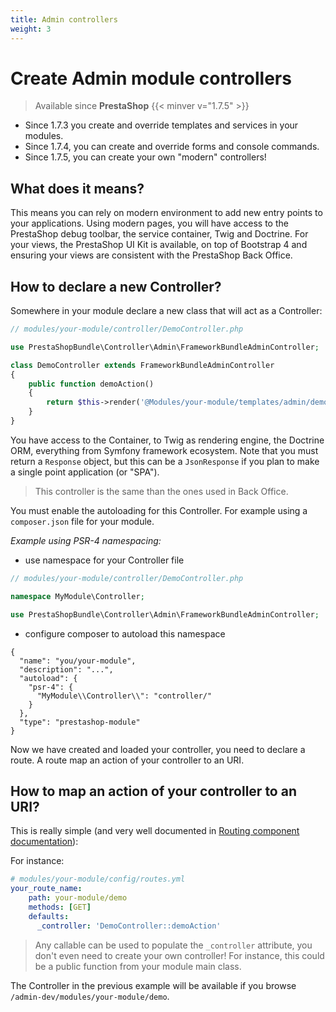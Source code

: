 ```yaml
---
title: Admin controllers
weight: 3
---
```


# Create Admin module controllers

> Available since **PrestaShop** {{< minver v="1.7.5" >}}

* Since 1.7.3 you create and override templates and services in your modules.
* Since 1.7.4, you can create and override forms and console commands.
* Since 1.7.5, you can create your own "modern" controllers!

## What does it means?

This means you can rely on modern environment to add new entry points to your applications.
Using modern pages, you will have access to the PrestaShop debug toolbar, the service container, Twig and Doctrine.
For your views, the PrestaShop UI Kit is available, on top of Bootstrap 4 and ensuring your views are consistent with the PrestaShop Back Office.

## How to declare a new Controller?

Somewhere in your module declare a new class that will act as a Controller:

```php
// modules/your-module/controller/DemoController.php

use PrestaShopBundle\Controller\Admin\FrameworkBundleAdminController;

class DemoController extends FrameworkBundleAdminController
{
    public function demoAction()
    {
        return $this->render('@Modules/your-module/templates/admin/demo.html.twig');
    }
}
```

You have access to the Container, to Twig as rendering engine, the Doctrine ORM, everything from Symfony framework ecosystem.
Note that you must return a `Response` object, but this can be a `JsonResponse` if you plan to make a single point application (or "SPA").

> This controller is the same than the ones used in Back Office. 

You must enable the autoloading for this Controller. For example using a `composer.json` file for your module.

*Example using PSR-4 namespacing:*

- use namespace for your Controller file

```php
// modules/your-module/controller/DemoController.php

namespace MyModule\Controller;

use PrestaShopBundle\Controller\Admin\FrameworkBundleAdminController;
```

- configure composer to autoload this namespace

```
{
  "name": "you/your-module",
  "description": "...",
  "autoload": {
    "psr-4": {
      "MyModule\\Controller\\": "controller/"
    }
  },
  "type": "prestashop-module"
}
```


Now we have created and loaded your controller, you need to declare a route. A route map an action of your controller to an URI.

## How to map an action of your controller to an URI?

This is really simple (and very well documented in [Routing component documentation](https://symfony.com/doc/3.4/routing.html)):

For instance:

```yaml
# modules/your-module/config/routes.yml
your_route_name:
    path: your-module/demo
    methods: [GET]
    defaults:
      _controller: 'DemoController::demoAction'
```

> Any callable can be used to populate the ``_controller`` attribute, you don't even need to create your own controller!
  For instance, this could be a public function from your module main class.

The Controller in the previous example will be available if you browse `/admin-dev/modules/your-module/demo`.
